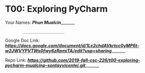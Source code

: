 # T00: Exploring PyCharm

Your Names: _______Phun Mualcin______________

            ___________________
            
Google Doc Link: _______https://docs.google.com/document/d/1Le2chdAVkrtcc0yMP6t-w2JWVYPVTWs0fwy6zRpmiTA/edit?usp=sharing______________

Repo Link: _______https://github.com/2019-fall-csc-226/t00-exploring-pycharm-mualcinp-sontayvicentej.git______________
